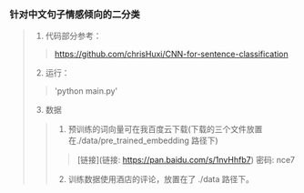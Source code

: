 ### 针对中文句子情感倾向的二分类
>1. 代码部分参考：
>> https://github.com/chrisHuxi/CNN-for-sentence-classification
>2. 运行：
>> 'python main.py'
>3. 数据 
>>1. 预训练的词向量可在我百度云下载(下载的三个文件放置在./data/pre_trained_embedding 路径下)
>>> [链接](链接: https://pan.baidu.com/s/1nvHhfb7) 密码: nce7
>>2. 训练数据使用酒店的评论，放置在了 ./data 路径下。
